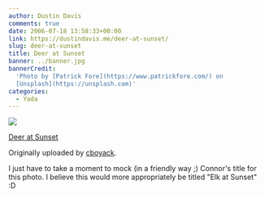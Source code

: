 ```yaml
---
author: Dustin Davis
comments: true
date: 2006-07-18 13:58:33+00:00
link: https://dustindavis.me/deer-at-sunset/
slug: deer-at-sunset
title: Deer at Sunset
banner: ../banner.jpg
bannerCredit:
  'Photo by [Patrick Fore](https://www.patrickfore.com/) on
  [Unsplash](https://unsplash.com)'
categories:
  - Yada
---
```


[![](http://static.flickr.com/59/175197831_71d2e275d6_m.jpg)](http://www.flickr.com/photos/cboyack/175197831/)

[Deer at Sunset](http://www.flickr.com/photos/cboyack/175197831/)

Originally uploaded by [cboyack](http://www.flickr.com/people/cboyack/).

I just have to take a moment to mock (in a friendly way ;) Connor's title for
this photo. I believe this would more appropriately be titled "Elk at Sunset" :D
